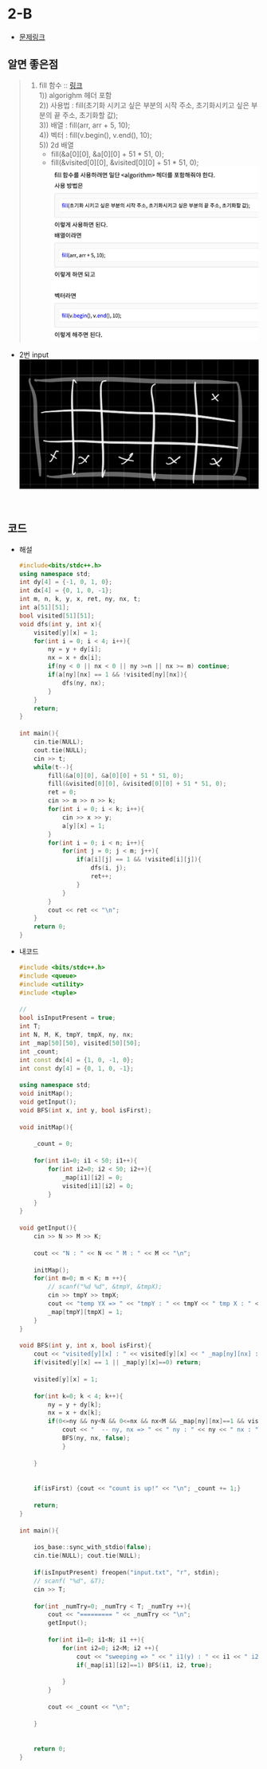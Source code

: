 # 2-B

- [문제링크](https://www.acmicpc.net/problem/1012)

## 알면 좋은점

> 1. fill 함수 :: [링크](https://breakcoding.tistory.com/285)  
>    1)) algorighm 헤더 포함  
>    2)) 사용법 : fill(초기화 시키고 싶은 부분의 시작 주소, 초기화시키고 싶은 부분의 끝 주소, 초기화할 값);  
>    3)) 배열 : fill(arr, arr + 5, 10);  
>    4)) 벡터 : fill(v.begin(), v.end(), 10);  
>    5)) 2d 배열
>    - fill(&a[0][0], &a[0][0] + 51 \* 51, 0);
>    - fill(&visited[0][0], &visited[0][0] + 51 \* 51, 0);  
>      <img src='images/2022-07-10-13-10-33.png' />

- 2번 input
  <img src='images/2022-07-10-12-23-00.png' />

<br>

## 코드

- 해설

  ```c++
  #include<bits/stdc++.h>
  using namespace std;
  int dy[4] = {-1, 0, 1, 0};
  int dx[4] = {0, 1, 0, -1};
  int m, n, k, y, x, ret, ny, nx, t;
  int a[51][51];
  bool visited[51][51];
  void dfs(int y, int x){
      visited[y][x] = 1;
      for(int i = 0; i < 4; i++){
          ny = y + dy[i];
          nx = x + dx[i];
          if(ny < 0 || nx < 0 || ny >=n || nx >= m) continue;
          if(a[ny][nx] == 1 && !visited[ny][nx]){
              dfs(ny, nx);
          }
      }
      return;
  }

  int main(){
      cin.tie(NULL);
      cout.tie(NULL);
      cin >> t;
      while(t--){
          fill(&a[0][0], &a[0][0] + 51 * 51, 0);
          fill(&visited[0][0], &visited[0][0] + 51 * 51, 0);
          ret = 0;
          cin >> m >> n >> k;
          for(int i = 0; i < k; i++){
              cin >> x >> y;
              a[y][x] = 1;
          }
          for(int i = 0; i < n; i++){
              for(int j = 0; j < m; j++){
                  if(a[i][j] == 1 && !visited[i][j]){
                      dfs(i, j);
                      ret++;
                  }
              }
          }
          cout << ret << "\n";
      }
      return 0;
  }


  ```

- 내코드

  ```c++
  #include <bits/stdc++.h>
  #include <queue>
  #include <utility>
  #include <tuple>

  //
  bool isInputPresent = true;
  int T;
  int N, M, K, tmpY, tmpX, ny, nx;
  int _map[50][50], visited[50][50];
  int _count;
  int const dx[4] = {1, 0, -1, 0};
  int const dy[4] = {0, 1, 0, -1};

  using namespace std;
  void initMap();
  void getInput();
  void BFS(int x, int y, bool isFirst);

  void initMap(){

      _count = 0;

      for(int i1=0; i1 < 50; i1++){
          for(int i2=0; i2 < 50; i2++){
              _map[i1][i2] = 0;
              visited[i1][i2] = 0;
          }
      }
  }

  void getInput(){
      cin >> N >> M >> K;

      cout << "N : " << N << " M : " << M << "\n";

      initMap();
      for(int m=0; m < K; m ++){
          // scanf("%d %d", &tmpY, &tmpX);
          cin >> tmpY >> tmpX;
          cout << "temp YX => " << "tmpY : " << tmpY << " tmp X : " << tmpX << " \n";
          _map[tmpY][tmpX] = 1;
      }
  }

  void BFS(int y, int x, bool isFirst){
      cout << "visited[y][x] : " << visited[y][x] << " _map[ny][nx] : " << _map[ny][nx] << "\n";
      if(visited[y][x] == 1 || _map[y][x]==0) return;

      visited[y][x] = 1;

      for(int k=0; k < 4; k++){
          ny = y + dy[k];
          nx = x + dx[k];
          if(0<=ny && ny<N && 0<=nx && nx<M && _map[ny][nx]==1 && visited[ny][nx]==0){
              cout << "  -- ny, nx => " << " ny : " << ny << " nx : " << nx << "\n";
              BFS(ny, nx, false);
              }

      }


      if(isFirst) {cout << "count is up!" << "\n"; _count += 1;}

      return;
  }

  int main(){

      ios_base::sync_with_stdio(false);
      cin.tie(NULL); cout.tie(NULL);

      if(isInputPresent) freopen("input.txt", "r", stdin);
      // scanf( "%d", &T);
      cin >> T;

      for(int _numTry=0; _numTry < T; _numTry ++){
          cout << "========= " << _numTry << "\n";
          getInput();

          for(int i1=0; i1<N; i1 ++){
              for(int i2=0; i2<M; i2 ++){
                  cout << "sweeping => " << " i1(y) : " << i1 << " i2(x) : " << i2 << "\n";
                  if(_map[i1][i2]==1) BFS(i1, i2, true);

              }
          }

          cout << _count << "\n";

      }


      return 0;
  }

  ```
